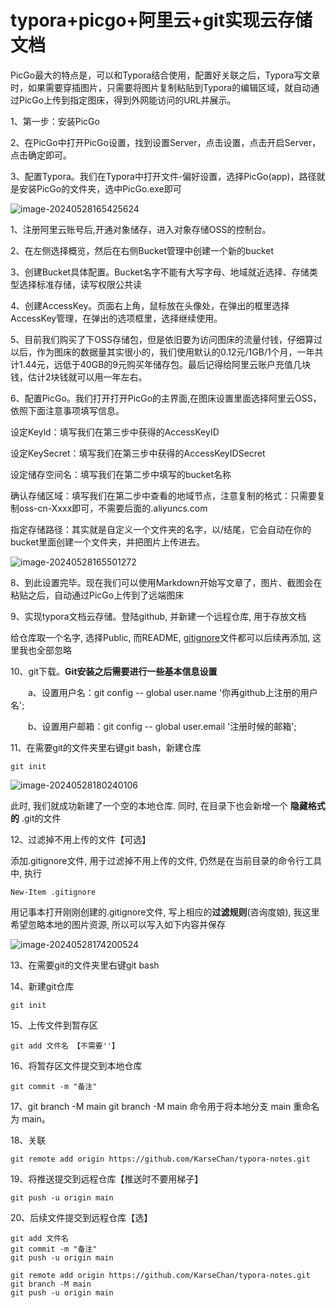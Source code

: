 # typora+picgo+阿里云+git实现云存储文档

PicGo最大的特点是，可以和Typora结合使用，配置好关联之后，Typora写文章时，如果需要穿插图片，只需要将图片复制粘贴到Typora的编辑区域，就自动通过PicGo上传到指定图床，得到外网能访问的URL并展示。

1、第一步：安装PicGo

2、在PicGo中打开PicGo设置，找到设置Server，点击设置，点击开启Server，点击确定即可。

3、配置Typora。我们在Typora中打开文件-偏好设置，选择PicGo(app)，路径就是安装PicGo的文件夹，选中PicGo.exe即可

![image-20240528165425624](https://karse-typora-pictures.oss-cn-guangzhou.aliyuncs.com/img/202405281654221.png)

1、注册阿里云账号后,开通对象储存，进入对象存储OSS的控制台。

2、在左侧选择概览，然后在右侧Bucket管理中创建一个新的bucket

3、创建Bucket具体配置。Bucket名字不能有大写字母、地域就近选择、存储类型选择标准存储，读写权限公共读

4、创建AccessKey。页面右上角，鼠标放在头像处，在弹出的框里选择AccessKey管理，在弹出的选项框里，选择继续使用。

5、目前我们购买了下OSS存储包，但是依旧要为访问图床的流量付钱，仔细算过以后，作为图床的数据量其实很小的，我们使用默认的0.12元/1GB/1个月，一年共计1.44元，远低于40GB的9元购买年储存包。最后记得给阿里云账户充值几块钱，估计2块钱就可以用一年左右。

6、配置PicGo。我们打开打开PicGo的主界面,在图床设置里面选择阿里云OSS，依照下面注意事项填写信息。

设定Keyld：填写我们在第三步中获得的AccessKeyID

设定KeySecret：填写我们在第三步中获得的AccessKeyIDSecret

设定储存空间名：填写我们在第二步中填写的bucket名称

确认存储区域：填写我们在第二步中查看的地域节点，注意复制的格式：只需要复制oss-cn-Xxxx即可，不需要后面的.aliyuncs.com

指定存储路径：其实就是自定义一个文件夹的名字，以/结尾，它会自动在你的bucket里面创建一个文件夹，并把图片上传进去。

![image-20240528165501272](https://karse-typora-pictures.oss-cn-guangzhou.aliyuncs.com/img/202405281655363.png)

8、到此设置完毕。现在我们可以使用Markdown开始写文章了，图片、截图会在粘贴之后，自动通过PicGo上传到了远端图床



9、实现typora文档云存储。登陆github, 并新建一个远程仓库, 用于存放文档

给仓库取一个名字, 选择Public, 而README, [gitignore](https://so.csdn.net/so/search?q=gitignore&spm=1001.2101.3001.7020)文件都可以后续再添加, 这里我也全部忽略

10、git下载。**Git安装之后需要进行一些基本信息设置**

　　a、设置用户名：git config -- global user.name '你再github上注册的用户名';

　　b、设置用户邮箱：git config -- global user.email '注册时候的邮箱';

11、在需要git的文件夹里右键git bash，新建仓库

```
git init
```

![image-20240528180240106](https://karse-typora-pictures.oss-cn-guangzhou.aliyuncs.com/img/202405281802217.png)

此时, 我们就成功新建了一个空的本地仓库. 同时, 在目录下也会新增一个 **隐藏格式的** .git的文件

12、过滤掉不用上传的文件【可选】

添加.gitignore文件, 用于过滤掉不用上传的文件, 仍然是在当前目录的命令行工具中, 执行

```
New-Item .gitignore
```

用记事本打开刚刚创建的.gitignore文件, 写上相应的**过滤规则**(咨询度娘), 我这里希望忽略本地的图片资源, 所以可以写入如下内容并保存

![image-20240528174200524](https://karse-typora-pictures.oss-cn-guangzhou.aliyuncs.com/img/202405281742001.png)

13、在需要git的文件夹里右键git bash

14、新建git仓库

```
git init
```

15、上传文件到暂存区

```
git add 文件名 【不需要''】
```

16、将暂存区文件提交到本地仓库

```
git commit -m "备注"
```

17、git branch -M main
git branch -M main 命令用于将本地分支 main 重命名为 main。

18、关联

```
git remote add origin https://github.com/KarseChan/typora-notes.git
```

19、将推送提交到远程仓库【推送时不要用梯子】

```
git push -u origin main
```



20、后续文件提交到远程仓库【选】

```
git add 文件名
git commit -m "备注"
git push -u origin main
```



```
git remote add origin https://github.com/KarseChan/typora-notes.git
git branch -M main
git push -u origin main
```

